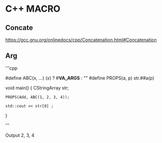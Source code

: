 # C++ MACRO

## Concate

https://gcc.gnu.org/onlinedocs/cpp/Concatenation.html#Concatenation

## Arg

'''cpp

#define ABC(x, ...) (x) ? #__VA_ARGS__ : ""
#define PROPS(a, p) str.##a(p)

void main() {
    CStringArray str;

    PROPS(Add, ABC(1, 2, 3, 4));

    std::cout << str[0] ;
}

'''

Output
2, 3, 4
